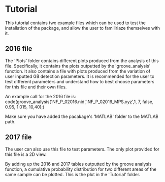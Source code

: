 # Tutorial
This tutorial contains two example files which can be used to test the installation of the package, and allow the user to familiriaze themselves with it.

## 2016 file
The 'Plots' folder contains different plots produced from the analysis of this file. Specifically,  it contains the plots outputted by the 'groove_analysis' function. It also contains a file with plots produced from the variation of user inputted GB detection parameters. It is recommended for the user to test different parameters and understand how to best choose parameters for this file and their own files.

An example call for the 2016 file is:
code(groove_analysis('NF_P_02016.nid','NF_P_02016_MPS.xyz',1, 7, false, 0.95, 1.015, 10,40);)

Make sure you have added the pacakage's 'MATLAB' folder to the MATLAB path.

## 2017 file
The user can also use this file to test parameters. The only plot provided for this file is a 2D view. 

By adding up the 2016 and 2017 tables outputted by the groove analysis function, a cumulative probability distribution for two different areas of the same sample can be plotted. This is the plot in the 'Tutorial' folder.
